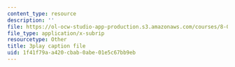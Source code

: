 ```yaml
---
content_type: resource
description: ''
file: https://ol-ocw-studio-app-production.s3.amazonaws.com/courses/8-01sc-classical-mechanics-fall-2016/1f41f79aa420cbab0abe01e5c67bb9eb_6h3T3qIkxqw.srt
file_type: application/x-subrip
resourcetype: Other
title: 3play caption file
uid: 1f41f79a-a420-cbab-0abe-01e5c67bb9eb
---
```

